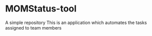 # MOMStatus-tool
A simple repository
This is an application which automates the tasks assigned to team members
